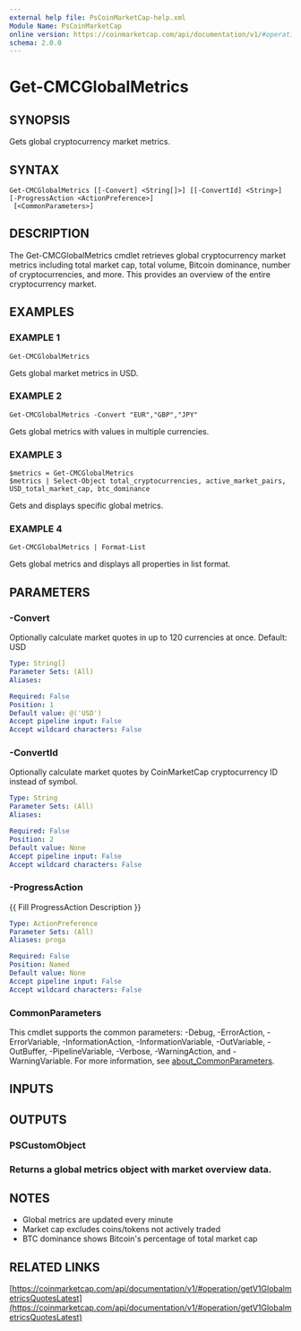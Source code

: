 ```yaml
---
external help file: PsCoinMarketCap-help.xml
Module Name: PsCoinMarketCap
online version: https://coinmarketcap.com/api/documentation/v1/#operation/getV1GlobalmetricsQuotesLatest
schema: 2.0.0
---
```


# Get-CMCGlobalMetrics

## SYNOPSIS
Gets global cryptocurrency market metrics.

## SYNTAX

```
Get-CMCGlobalMetrics [[-Convert] <String[]>] [[-ConvertId] <String>] [-ProgressAction <ActionPreference>]
 [<CommonParameters>]
```

## DESCRIPTION
The Get-CMCGlobalMetrics cmdlet retrieves global cryptocurrency market metrics including
total market cap, total volume, Bitcoin dominance, number of cryptocurrencies, and more.
This provides an overview of the entire cryptocurrency market.

## EXAMPLES

### EXAMPLE 1
```
Get-CMCGlobalMetrics
```

Gets global market metrics in USD.

### EXAMPLE 2
```
Get-CMCGlobalMetrics -Convert "EUR","GBP","JPY"
```

Gets global metrics with values in multiple currencies.

### EXAMPLE 3
```
$metrics = Get-CMCGlobalMetrics
$metrics | Select-Object total_cryptocurrencies, active_market_pairs, USD_total_market_cap, btc_dominance
```

Gets and displays specific global metrics.

### EXAMPLE 4
```
Get-CMCGlobalMetrics | Format-List
```

Gets global metrics and displays all properties in list format.

## PARAMETERS

### -Convert
Optionally calculate market quotes in up to 120 currencies at once.
Default: USD

```yaml
Type: String[]
Parameter Sets: (All)
Aliases:

Required: False
Position: 1
Default value: @('USD')
Accept pipeline input: False
Accept wildcard characters: False
```

### -ConvertId
Optionally calculate market quotes by CoinMarketCap cryptocurrency ID instead of symbol.

```yaml
Type: String
Parameter Sets: (All)
Aliases:

Required: False
Position: 2
Default value: None
Accept pipeline input: False
Accept wildcard characters: False
```

### -ProgressAction
{{ Fill ProgressAction Description }}

```yaml
Type: ActionPreference
Parameter Sets: (All)
Aliases: proga

Required: False
Position: Named
Default value: None
Accept pipeline input: False
Accept wildcard characters: False
```

### CommonParameters
This cmdlet supports the common parameters: -Debug, -ErrorAction, -ErrorVariable, -InformationAction, -InformationVariable, -OutVariable, -OutBuffer, -PipelineVariable, -Verbose, -WarningAction, and -WarningVariable. For more information, see [about_CommonParameters](http://go.microsoft.com/fwlink/?LinkID=113216).

## INPUTS

## OUTPUTS

### PSCustomObject
### Returns a global metrics object with market overview data.
## NOTES
- Global metrics are updated every minute
- Market cap excludes coins/tokens not actively traded
- BTC dominance shows Bitcoin's percentage of total market cap

## RELATED LINKS

[https://coinmarketcap.com/api/documentation/v1/#operation/getV1GlobalmetricsQuotesLatest](https://coinmarketcap.com/api/documentation/v1/#operation/getV1GlobalmetricsQuotesLatest)

